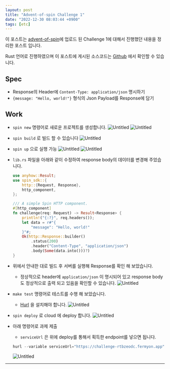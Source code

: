 ```yaml
---
layout: post
title: "Advent-of-spin Challenge 1"
date: "2022-12-30 08:03:44 +0900"
tags: [etc]
---
```


이 포스트는 [advent-of-spin](https://github.com/fermyon/advent-of-spin)에 업로드 된 Challenge 1에 대해서 진행했던 내용을 정리한 포스트 입니다.

Rust 언어로 진행하였으며 이 포스트에 게시된 소스코드는 [Github](https://github.com/sweatpotato13/advent-of-spin/tree/main/CHALLENGE-1) 에서 확인할 수 있습니다.

## Spec

- Response의 Header에 `Content-Type: application/json` 명시하기
- `{message: "Hello, world!"}` 형식의 Json Payload를 Response에 담기

## Work

- `spin new` 명령어로 새로운 프로젝트를 생성합니다.
  ![Untitled](https://i.imgur.com/ks0Oxwn.png)
  ![Untitled](https://i.imgur.com/Bm6wQyo.png)
- `spin build` 로 빌드 할 수 있습니다
  ![Untitled](https://i.imgur.com/Pz65ZcE.png)
- `spin up` 으로 실행 가능
  ![Untitled](https://i.imgur.com/XbzVSuu.png)
  ![Untitled](https://i.imgur.com/IhdUJsA.png)
- `lib.rs` 파일을 아래와 같이 수정하여 response body의 데이터를 변경해 주었습니다.

  ```rust
  use anyhow::Result;
  use spin_sdk::{
      http::{Request, Response},
      http_component,
  };

  /// A simple Spin HTTP component.
  #[http_component]
  fn challenge(req: Request) -> Result<Response> {
      println!("{:?}", req.headers());
      let data = r#"{
          "message": "Hello, world!"
      }"#;
      Ok(http::Response::builder()
          .status(200)
          .header("Content-Type", "application/json")
          .body(Some(data.into()))?)
  }
  ```

- 위에서 안내한 대로 빌드 후 서버를 실행해 Response를 확인 해 보았습니다.
  - 정상적으로 header에 `application/json` 이 명시되어 있고 response body도 정상적으로 출력 되고 있음을 확인할 수 있습니다.
    ![Untitled](https://i.imgur.com/jNOb9tj.png)
- `make test` 명령어로 테스트를 수행 해 보았습니다.
  - [Hurl](https://hurl.dev/) 을 설치해야 합니다.
    ![Untitled](https://i.imgur.com/RRudjDL.png)
- `spin deploy` 로 cloud 에 deploy 합니다.
  ![Untitled](https://i.imgur.com/VmLHTpE.png)
- 아래 명령어로 과제 제출
  - `serviceUrl` 은 위에 deploy를 통해서 획득한 endpoint를 넣으면 됩니다.
  ```rust
  hurl --variable serviceUrl="https://challenge-rtbzeodc.fermyon.app" submit.hurl
  ```
  ![Untitled](https://i.imgur.com/QaLN3ge.png)

---
